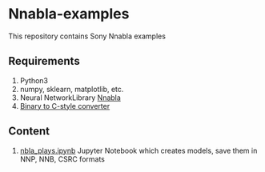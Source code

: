 # Nnabla-examples
This repository contains Sony Nnabla examples

## Requirements
  1. Python3
  2. numpy, sklearn, matplotlib, etc.
  3. Neural NetworkLibrary  [Nnabla](https://github.com/sony/nnabla)
  4. [Binary to C-style converter](https://github.com/Jamesits/bin2array)

## Content
  1. [nbla_plays.ipynb](./nbla_plays.ipynb) Jupyter Notebook which creates models, save them in NNP, NNB, CSRC formats
   